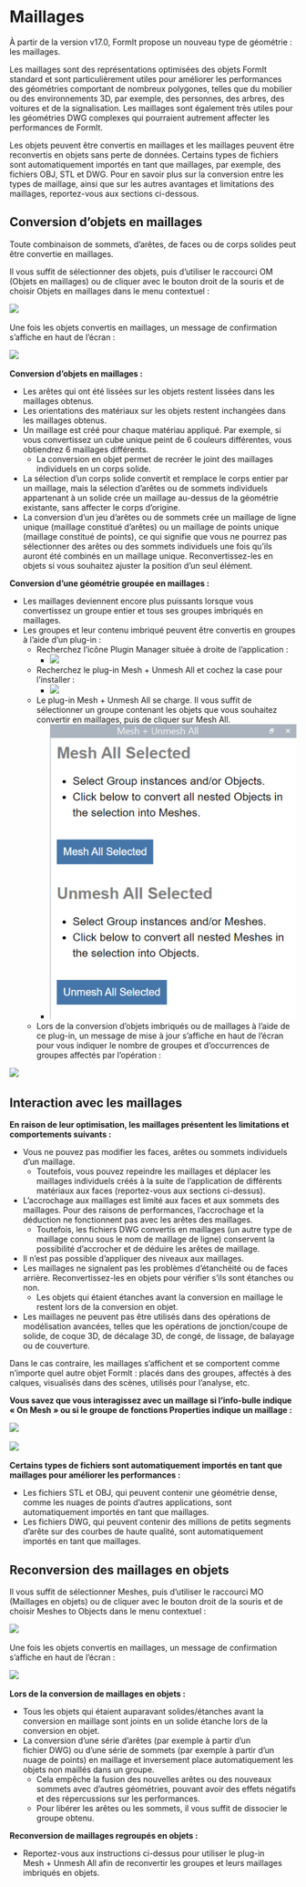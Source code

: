 # Maillages

À partir de la version v17.0, FormIt propose un nouveau type de géométrie : les maillages.

Les maillages sont des représentations optimisées des objets FormIt standard et sont particulièrement utiles pour améliorer les performances des géométries comportant de nombreux polygones, telles que du mobilier ou des environnements 3D, par exemple, des personnes, des arbres, des voitures et de la signalisation. Les maillages sont également très utiles pour les géométries DWG complexes qui pourraient autrement affecter les performances de FormIt.

Les objets peuvent être convertis en maillages et les maillages peuvent être reconvertis en objets sans perte de données. Certains types de fichiers sont automatiquement importés en tant que maillages, par exemple, des fichiers OBJ, STL et DWG. Pour en savoir plus sur la conversion entre les types de maillage, ainsi que sur les autres avantages et limitations des maillages, reportez-vous aux sections ci-dessous.

## Conversion d’objets en maillages

Toute combinaison de sommets, d’arêtes, de faces ou de corps solides peut être convertie en maillages.

Il vous suffit de sélectionner des objets, puis d’utiliser le raccourci OM (Objets en maillages) ou de cliquer avec le bouton droit de la souris et de choisir Objets en maillages dans le menu contextuel :

![](../.gitbook/assets/context-menu\_object-to-mesh.PNG)

Une fois les objets convertis en maillages, un message de confirmation s’affiche en haut de l’écran :

![](../.gitbook/assets/success\_object-to-mesh.PNG)

**Conversion d’objets en maillages :**

* Les arêtes qui ont été lissées sur les objets restent lissées dans les maillages obtenus.
* Les orientations des matériaux sur les objets restent inchangées dans les maillages obtenus.
* Un maillage est créé pour chaque matériau appliqué. Par exemple, si vous convertissez un cube unique peint de 6 couleurs différentes, vous obtiendrez 6 maillages différents.
   * La conversion en objet permet de recréer le joint des maillages individuels en un corps solide.
* La sélection d’un corps solide convertit et remplace le corps entier par un maillage, mais la sélection d’arêtes ou de sommets individuels appartenant à un solide crée un maillage au-dessus de la géométrie existante, sans affecter le corps d’origine.
* La conversion d’un jeu d’arêtes ou de sommets crée un maillage de ligne unique (maillage constitué d’arêtes) ou un maillage de points unique (maillage constitué de points), ce qui signifie que vous ne pourrez pas sélectionner des arêtes ou des sommets individuels une fois qu’ils auront été combinés en un maillage unique. Reconvertissez-les en objets si vous souhaitez ajuster la position d’un seul élément.

**Conversion d’une géométrie groupée en maillages :**

* Les maillages deviennent encore plus puissants lorsque vous convertissez un groupe entier et tous ses groupes imbriqués en maillages.
* Les groupes et leur contenu imbriqué peuvent être convertis en groupes à l’aide d’un plug-in :
   * Recherchez l’icône Plugin Manager située à droite de l’application :
      * ![](../.gitbook/assets/plugin-manager\_icon.PNG)&#x20;
   * Recherchez le plug-in Mesh + Unmesh All et cochez la case pour l’installer :
      * ![](../.gitbook/assets/plugin-manager\_mesh-unmesh-all.png)&#x20;
   * Le plug-in Mesh + Unmesh All se charge. Il vous suffit de sélectionner un groupe contenant les objets que vous souhaitez convertir en maillages, puis de cliquer sur Mesh All.
      * ![](../.gitbook/assets/mesh-unmesh-all-plugin.png)&#x20;
   * Lors de la conversion d’objets imbriqués ou de maillages à l’aide de ce plug-in, un message de mise à jour s’affiche en haut de l’écran pour vous indiquer le nombre de groupes et d’occurrences de groupes affectés par l’opération :

![](../.gitbook/assets/success\_mesh-all.png)

## Interaction avec les maillages

**En raison de leur optimisation, les maillages présentent les limitations et comportements suivants :**

* Vous ne pouvez pas modifier les faces, arêtes ou sommets individuels d’un maillage.
   * Toutefois, vous pouvez repeindre les maillages et déplacer les maillages individuels créés à la suite de l’application de différents matériaux aux faces (reportez-vous aux sections ci-dessus).
* L’accrochage aux maillages est limité aux faces et aux sommets des maillages. Pour des raisons de performances, l’accrochage et la déduction ne fonctionnent pas avec les arêtes des maillages.
   * Toutefois, les fichiers DWG convertis en maillages (un autre type de maillage connu sous le nom de maillage de ligne) conservent la possibilité d’accrocher et de déduire les arêtes de maillage.
* Il n’est pas possible d’appliquer des niveaux aux maillages.
* Les maillages ne signalent pas les problèmes d’étanchéité ou de faces arrière. Reconvertissez-les en objets pour vérifier s’ils sont étanches ou non.&#x20;
   * Les objets qui étaient étanches avant la conversion en maillage le restent lors de la conversion en objet.
* Les maillages ne peuvent pas être utilisés dans des opérations de modélisation avancées, telles que les opérations de jonction/coupe de solide, de coque 3D, de décalage 3D, de congé, de lissage, de balayage ou de couverture.

Dans le cas contraire, les maillages s’affichent et se comportent comme n’importe quel autre objet FormIt : placés dans des groupes, affectés à des calques, visualisés dans des scènes, utilisés pour l’analyse, etc.

**Vous savez que vous interagissez avec un maillage si l’info-bulle indique « On Mesh » ou si le groupe de fonctions Properties indique un maillage :**

![](../.gitbook/assets/snap\_on-mesh.png)

![](../.gitbook/assets/properties-panel\_mesh.png)

**Certains types de fichiers sont automatiquement importés en tant que maillages pour améliorer les performances :**

* Les fichiers STL et OBJ, qui peuvent contenir une géométrie dense, comme les nuages de points d’autres applications, sont automatiquement importés en tant que maillages.
* Les fichiers DWG, qui peuvent contenir des millions de petits segments d’arête sur des courbes de haute qualité, sont automatiquement importés en tant que maillages.

## Reconversion des maillages en objets

Il vous suffit de sélectionner Meshes, puis d’utiliser le raccourci MO (Maillages en objets) ou de cliquer avec le bouton droit de la souris et de choisir Meshes to Objects dans le menu contextuel :

![](../.gitbook/assets/context-menu\_mesh-to-object.PNG)

Une fois les objets convertis en maillages, un message de confirmation s’affiche en haut de l’écran :

![](../.gitbook/assets/success\_mesh-to-object.PNG)

**Lors de la conversion de maillages en objets :**

* Tous les objets qui étaient auparavant solides/étanches avant la conversion en maillage sont joints en un solide étanche lors de la conversion en objet.
* La conversion d’une série d’arêtes (par exemple à partir d’un fichier DWG) ou d’une série de sommets (par exemple à partir d’un nuage de points) en maillage et inversement place automatiquement les objets non maillés dans un groupe.
   * Cela empêche la fusion des nouvelles arêtes ou des nouveaux sommets avec d’autres géométries, pouvant avoir des effets négatifs et des répercussions sur les performances.
   * Pour libérer les arêtes ou les sommets, il vous suffit de dissocier le groupe obtenu.

**Reconversion de maillages regroupés en objets :**

* Reportez-vous aux instructions ci-dessus pour utiliser le plug-in Mesh + Unmesh All afin de reconvertir les groupes et leurs maillages imbriqués en objets.
